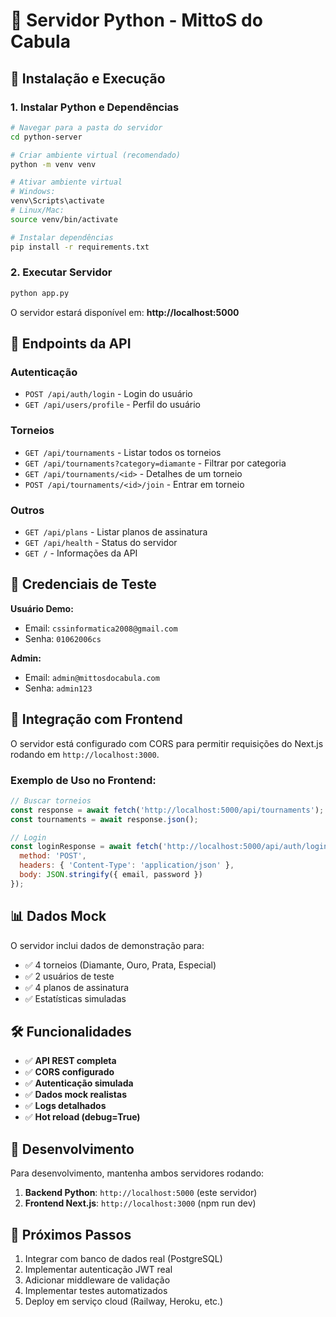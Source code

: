 # 🐍 Servidor Python - MittoS do Cabula

## 🚀 Instalação e Execução

### 1. Instalar Python e Dependências

```bash
# Navegar para a pasta do servidor
cd python-server

# Criar ambiente virtual (recomendado)
python -m venv venv

# Ativar ambiente virtual
# Windows:
venv\Scripts\activate
# Linux/Mac:
source venv/bin/activate

# Instalar dependências
pip install -r requirements.txt
```

### 2. Executar Servidor

```bash
python app.py
```

O servidor estará disponível em: **http://localhost:5000**

## 📡 Endpoints da API

### Autenticação
- `POST /api/auth/login` - Login do usuário
- `GET /api/users/profile` - Perfil do usuário

### Torneios
- `GET /api/tournaments` - Listar todos os torneios
- `GET /api/tournaments?category=diamante` - Filtrar por categoria
- `GET /api/tournaments/<id>` - Detalhes de um torneio
- `POST /api/tournaments/<id>/join` - Entrar em torneio

### Outros
- `GET /api/plans` - Listar planos de assinatura
- `GET /api/health` - Status do servidor
- `GET /` - Informações da API

## 🎯 Credenciais de Teste

**Usuário Demo:**
- Email: `cssinformatica2008@gmail.com`
- Senha: `01062006cs`

**Admin:**
- Email: `admin@mittosdocabula.com`
- Senha: `admin123`

## 🔗 Integração com Frontend

O servidor está configurado com CORS para permitir requisições do Next.js rodando em `http://localhost:3000`.

### Exemplo de Uso no Frontend:

```javascript
// Buscar torneios
const response = await fetch('http://localhost:5000/api/tournaments');
const tournaments = await response.json();

// Login
const loginResponse = await fetch('http://localhost:5000/api/auth/login', {
  method: 'POST',
  headers: { 'Content-Type': 'application/json' },
  body: JSON.stringify({ email, password })
});
```

## 📊 Dados Mock

O servidor inclui dados de demonstração para:
- ✅ 4 torneios (Diamante, Ouro, Prata, Especial)
- ✅ 2 usuários de teste
- ✅ 4 planos de assinatura
- ✅ Estatísticas simuladas

## 🛠️ Funcionalidades

- ✅ **API REST completa**
- ✅ **CORS configurado**
- ✅ **Autenticação simulada**
- ✅ **Dados mock realistas**
- ✅ **Logs detalhados**
- ✅ **Hot reload (debug=True)**

## 🔄 Desenvolvimento

Para desenvolvimento, mantenha ambos servidores rodando:

1. **Backend Python**: `http://localhost:5000` (este servidor)
2. **Frontend Next.js**: `http://localhost:3000` (npm run dev)

## 🚀 Próximos Passos

1. Integrar com banco de dados real (PostgreSQL)
2. Implementar autenticação JWT real
3. Adicionar middleware de validação
4. Implementar testes automatizados
5. Deploy em serviço cloud (Railway, Heroku, etc.)